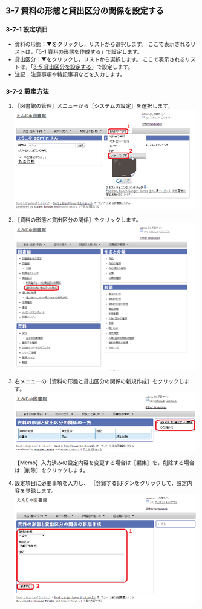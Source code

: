<a name="3-7" />

3-7 資料の形態と貸出区分の関係を設定する
----------------------------------------

<a name="3-7-1" />

### 3-7-1 設定項目

* 資料の形態：▼をクリックし，リストから選択します。
ここで表示されるリストは，「[5-1 資料の形態を作成する](#5-1)」で設定します。
* 貸出区分：▼をクリックし，リストから選択します。
ここで表示されるリストは，「[3-5 貸出区分を設定する](#3-5)」で設定します。
* 注記：注意事項や特記事項などを入力します。

<a name="3-7-2" />

### 3-7-2 設定方法

1. ［図書館の管理］メニューから［システムの設定］を選択します。  
   ![システムの設定](assets/images/image_system_setup.png)
2. ［資料の形態と貸出区分の関係］をクリックします。  
   ![資料の形態と貸出区分の関係の設定](assets/images/image_initial_031_0.png)
3. 右メニューの［資料の形態と貸出区分の関係の新規作成］をクリックします。  
   ![資料の形態と貸出区分の関係の新規作成](assets/images/image_initial_031.png)

	<div class="alert alert-info">
   【Memo】入力済みの設定内容を変更する場合は［編集］を，削除する場合は［削除］をクリックします。
	</div>

4. 設定項目に必要事項を入力し、
   ［登録する]ボタンをクリックして，設定内容を登録します。  
   ![資料の形態と貸出区分の関係の作成](assets/images/image_initial_032.png)

